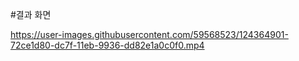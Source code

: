 #결과 화면

https://user-images.githubusercontent.com/59568523/124364901-72ce1d80-dc7f-11eb-9936-dd82e1a0c0f0.mp4
